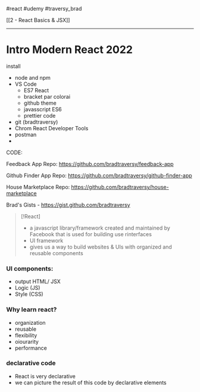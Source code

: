 #react #udemy   #traversy_brad

[[2 - React Basics & JSX]]



---
# Intro Modern React 2022
install
- node and npm
- VS Code
	- ES7 React
	- bracket par colorai
	- github theme
	- javasscript ES6
	- prettier code
- git (bradtraversy)
- Chrom React Developer Tools
- postman
- 
CODE:

Feedback App Repo: https://github.com/bradtraversy/feedback-app

Github Finder App Repo: https://github.com/bradtraversy/github-finder-app

House Marketplace Repo: https://github.com/bradtraversy/house-marketplace

Brad's Gists - https://gist.github.com/bradtraversy




>[!React]
> - a javascript library/framework created and maintained by Facebook that is used for building use rinterfaces
> - UI framework
> - gives us a way to build websites & UIs with organized and reusable components

### UI components:
- output HTML/ JSX
- Logic (JS)
- Style (CSS)

### Why learn react?
- organization
- reusable
- flexibility
- oiourarity
- performance

### declarative code
- React is very declarative
- we can picture the result of this code by declarative elements 











